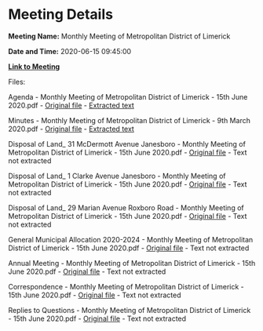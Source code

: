 # Meeting Details

**Meeting Name:** Monthly Meeting of Metropolitan District of Limerick

**Date and Time:** 2020-06-15 09:45:00

**[Link to Meeting](https://www.limerick.ie/council/whats-on/monthly-meeting-metropolitan-district-limerick-63)**

Files: 

Agenda - Monthly Meeting of Metropolitan District of Limerick - 15th June 2020.pdf - [Original file](https://www.limerick.ie/sites/default/files/media/documents/2020-06/00-agenda-ordinary-meeting-15th-june-2020.pdf) - [Extracted text](./Agenda%20-%C2%A0Monthly%20Meeting%20of%20Metropolitan%20District%20of%20Limerick%20-%2015th%20June%202020.md)

Minutes - Monthly Meeting of Metropolitan District of Limerick - 9th March 2020.pdf - [Original file](https://www.limerick.ie/sites/default/files/media/documents/2020-06/01-draft-minutes-ordinary-meeting-9th-march-2020.pdf) - [Extracted text](./Minutes%20-%C2%A0Monthly%20Meeting%20of%20Metropolitan%20District%20of%20Limerick%20-%209th%20March%202020.md)

Disposal of Land_ 31 McDermott Avenue Janesboro - Monthly Meeting of Metropolitan District of Limerick - 15th June 2020.pdf - [Original file](https://www.limerick.ie/sites/default/files/media/documents/2020-06/02a-disposal-of-land-31-mcdermott-avenue-janesboro.pdf) - Text not extracted

Disposal of Land_ 1 Clarke Avenue Janesboro - Monthly Meeting of Metropolitan District of Limerick - 15th June 2020.pdf - [Original file](https://www.limerick.ie/sites/default/files/media/documents/2020-06/02b-disposal-of-land-1-clarke-avenue-janesboro.pdf) - Text not extracted

Disposal of Land_ 29 Marian Avenue Roxboro Road - Monthly Meeting of Metropolitan District of Limerick - 15th June 2020.pdf - [Original file](https://www.limerick.ie/sites/default/files/media/documents/2020-06/02c-disposal-of-land-29-marian-avenue-roxboro-road.pdf) - Text not extracted

General Municipal Allocation 2020-2024 - Monthly Meeting of Metropolitan District of Limerick - 15th June 2020.pdf - [Original file](https://www.limerick.ie/sites/default/files/media/documents/2020-06/03a-general-municipal-allocations.pdf) - Text not extracted

Annual Meeting - Monthly Meeting of Metropolitan District of Limerick - 15th June 2020.pdf - [Original file](https://www.limerick.ie/sites/default/files/media/documents/2020-06/03b-annual-meeting.pdf) - Text not extracted

Correspondence - Monthly Meeting of Metropolitan District of Limerick - 15th June 2020.pdf - [Original file](https://www.limerick.ie/sites/default/files/media/documents/2020-06/26-correspondence-june-2020.pdf) - Text not extracted

Replies to Questions - Monthly Meeting of Metropolitan District of Limerick - 15th June 2020.pdf - [Original file](https://www.limerick.ie/sites/default/files/media/documents/2020-06/replies-to-questions-june-2020.pdf) - Text not extracted


